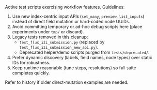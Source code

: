 Active test scripts exercising workflow features. Guidelines:

1. Use new index-centric input APIs (`set_many`, `preview`, `list_inputs`) instead of direct field mutation or hard-coded node UUIDs.
2. Avoid committing temporary or ad-hoc debug scripts here (place experiments under `tmp/` or discard).
3. Legacy tests removed in this cleanup:
	- `test_flux_i2i_submission.py` (replaced by `test_flux_i2i_submission_new_api.py`).
	- Deprecated helper/demo scripts purged from `tests/deprecated/`.
4. Prefer dynamic discovery (labels, field names, node types) over static IDs for robustness.
5. Keep runtime reasonable (tune steps, resolutions) so full suite completes quickly.

Refer to history if older direct-mutation examples are needed.